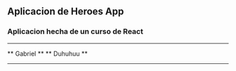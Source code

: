 ## Aplicacion de Heroes App
### Aplicacion hecha de un curso de React 

*******************************************************
**              Gabriel                              **
**                  Duhuhuu                          **
*********************************************************